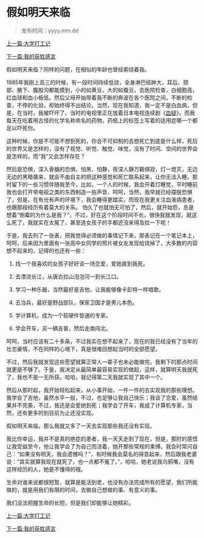 # 假如明天来临

> 发布时间：yyyy.mm.dd

[上一篇:大学打工记](/social/article94)  

[下一篇:我的获胜感言](/social/article96)     

假如明天来临？同样的问题，在相似的年龄也曾经萦绕着我。  

1985年我刚上高三的时候，有一段时间持续低烧，全身淋巴结肿大，耳后、颈部、腋下、腹股沟都能摸到，小的如黄豆，大的如蚕豆，去医院检查，白细胞高，红血球和血小板低。然后父母开始带着我不断的奔波在各个医院之间，不断的检查，不停的化验，却始终得不出结论。当然，现在我知道，我一定不是白血病，但是，在当时，我被吓坏了。当时的电视里正在放着日本电视连续剧《[血疑](https://wx.zsxq.com/mweb/views/weread/search.html?keyword=血疑)》，而我每天在吃着用古怪的化学名称命名的药物，药瓶上的标签上写着的适用症哪一个都足以吓死你。   

这种时候，你是不可能不想到死的，你会不可抑制的去想死亡到底是什么样，死后的世界又是怎样的，没有了视觉、听觉、触觉、味觉，没有了时间、空间的世界会是怎样的，而“我”又会怎样存在？   

然后是恐惧，深入骨髓的恐惧，怕黑、怕静，夜深人静万籁俱寂，灯一熄灭，无边无边的黑暗袭来，就会不由自主的把这种感觉和死亡联系起来，让你无法入睡。那时留下的一些习惯伴随我至今，比如，一个人的时候，我会开着灯睡觉，平时睡前我也会打开带电视之类的东西制造一些声音，呵呵，当然，我早就已经摆脱恐惧了，但是，在有光有声的环境下，我会睡得更踏实。而现在我更关注血液病患者，也跟那段经历有着莫大的关系。 怕久了也就怕无可怕了，然后，就开始怨，总是想着“倒霉的为什么是我？”，不过，好在这个阶段时间不长，很快我就发现，就这么死了，我就实在太冤了，甚至连女孩子的手都还没来得及拉一下呢！  

于是，我去列了一张表，把我觉得必须做的事情记下来，那表记在一个笔记本上，呵呵，后来因为里面有一张高中女同学的照片被女友发现给烧掉了，大多数的内容想不起来的，记得的也还有一些：  

1. 找一个我喜欢的女孩子好好谈一场恋爱，爱她直到我死。   

2. 去漂流长江，从唐古拉山泡泡河一到长江口。   

3. 学习一种乐器，当然最好是吉他，让我能够像卡彭特一样唱歌。   

4. 去当兵，最好是野战部队，保家卫国才是男儿本色。  

5. 学计算机，成为一个软硬件皆通的专家。  

6. 学会开车，买一辆吉普，然后走南闯北。  

呵呵，当时应该有二十多条，不过我实在想不起来了，现在的我已经没有了当年的壮志豪情，不在同样的心境下，真是很难回想起当时的全部愿望。   

不过，然后我就发现这些愿望就算正常人一辈子也未必能做完，我剩下的那点时间就更是不够了。于是，我决定从最简单最容易实现的做起，这样，就算明天我就死了，我也不是一无所获。哈哈，我记得第二天我就实现了其中一个。   

然后从那时起，我开始轻松起来，从小事开始，一件一件的去实现我的那些理想。我学会了吉他，虽然水平一般，不过，也足够让我自己快乐；我谈了恋爱，虽然结果并不完美，不过，我还是会爱她到死；我学会了开车，我成了计算机专家，当然，还有更多的到目前为止还没实现。   

假如明天来临，那么我就又多了一天去实现那些我还没有实现。   

我比你幸运，我并不是真的绝症的患者，我一天天走到了现在，但是，那时的感悟让我受益至今，他让我学会了为自己而活着，抛开那些常规的束缚。我会时常问自己：“如果没有明天，我会遗憾吗？”，有时候我会莫名的得意起来，然后跟我老婆说：“其实就算我现在就死了，也一点都不冤了。”，哈哈，她老说我乌鸦嘴，没有这样经历的人，她是不懂得的哦。  

生命对谁来说都很短暂，就算是能活到老，也没有办法完成所有的愿望，我们所能做的，就是用我们有限的时间，去做自己想做的事、有意义的事。  

我们没法把握生命的长短，但是我们却能够让她精彩。

[上一篇:大学打工记](/social/article94)  

[下一篇:我的获胜感言](/social/article96)     